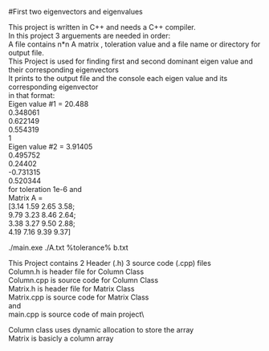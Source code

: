 #First two eigenvectors and eigenvalues

This project is written in C++ and needs a C++ compiler.\
In this project 3 arguements are needed in order:\
A file contains n*n A matrix , toleration value and a file name or directory for output file.\
This Project is used for finding first and second dominant eigen value and their corresponding eigenvectors\
It prints to the output file and the console each eigen value and its corresponding eigenvector\
in that format:\
Eigen value #1 = 20.488\
0.348061 \
0.622149 \
0.554319 \
1 \
Eigen value #2 = 3.91405\
0.495752 \
0.24402 \
-0.731315 \
0.520344 \
for toleration 1e-6 and\
Matrix A = \
[3.14 1.59 2.65 3.58;\
 9.79 3.23 8.46 2.64;\
 3.38 3.27 9.50 2.88;\
 4.19 7.16 9.39 9.37]


./main.exe ./A.txt %tolerance% b.txt

This Project contains 2 Header (.h) 3 source code (.cpp) files\
Column.h is header file for Column Class\
Column.cpp is source code for Column Class\
Matrix.h is header file for Matrix Class\
Matrix.cpp is source code for Matrix Class\
and \
main.cpp is source code of main project\

Column class uses dynamic allocation to store the array\
Matrix is basicly a column array
